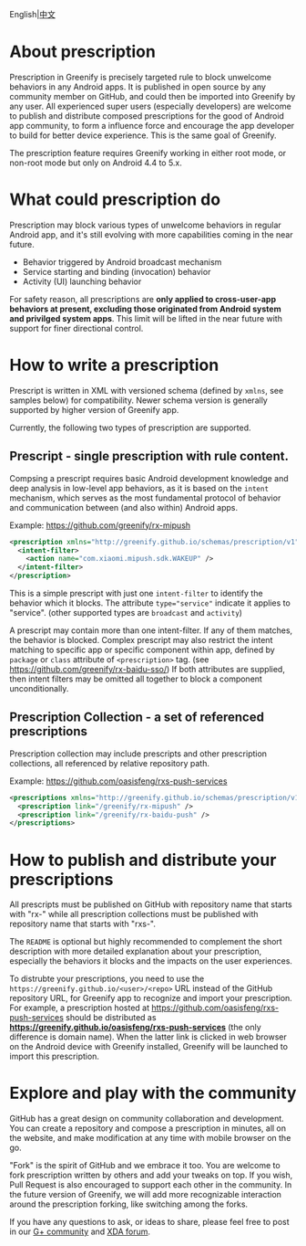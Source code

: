 English|[中文](/README.chs.md)

# About prescription

Prescription in Greenify is precisely targeted rule to block unwelcome behaviors in any Android apps. It is published in open source by any community member on GitHub, and could then be imported into Greenify by any user. All experienced super users (especially developers) are welcome to publish and distribute composed prescriptions for the good of Android app community, to form a influence force and encourage the app developer to build for better device experience. This is the same goal of Greenify.

The prescription feature requires Greenify working in either root mode, or non-root mode but only on Android 4.4 to 5.x.

# What could prescription do

Prescription may block various types of unwelcome behaviors in regular Android app, and it's still evolving with more capabilities coming in the near future.

* Behavior triggered by Android broadcast mechanism
* Service starting and binding (invocation) behavior
* Activity (UI) launching behavior

For safety reason, all prescriptions are **only applied to cross-user-app behaviors at present, excluding those originated from Android system and privilged system apps**. This limit will be lifted in the near future with support for finer directional control.

# How to write a prescription

Prescript is written in XML with versioned schema (defined by `xmlns`, see samples below) for compatibility. Newer schema version is generally supported by higher version of Greenify app.

Currently, the following two types of prescription are supported.

## Prescript - single prescription with rule content.

Compsing a prescript requires basic Android development knowledge and deep analysis in low-level app behaviors, as it is based on the `intent` mechanism, which serves as the most fundamental protocol of behavior and communication between (and also within) Android apps.

Example: <https://github.com/greenify/rx-mipush>

```xml
<prescription xmlns="http://greenify.github.io/schemas/prescription/v1" type="service">
  <intent-filter>
    <action name="com.xiaomi.mipush.sdk.WAKEUP" />
  </intent-filter>
</prescription>
```

This is a simple prescript with just one `intent-filter` to identify the behavior which it blocks. The attribute `type="service"` indicate it applies to "service". (other supported types are `broadcast` and `activity`)

A prescript may contain more than one intent-filter. If any of them matches, the behavior is blocked. Complex prescript may also restrict the intent matching to specific app or specific component within app, defined by `package` or `class` attribute of `<prescription>` tag. (see <https://github.com/greenify/rx-baidu-sso/>) If both attributes are supplied, then intent filters may be omitted all together to block a component unconditionally.

## Prescription Collection - a set of referenced prescriptions

Prescription collection may include prescripts and other prescription collections, all referenced by relative repository path.

Example: <https://github.com/oasisfeng/rxs-push-services>

```xml
<prescriptions xmlns="http://greenify.github.io/schemas/prescription/v1">
  <prescription link="/greenify/rx-mipush" />
  <prescription link="/greenify/rx-baidu-push" />
</prescriptions>
```

# How to publish and distribute your prescriptions

All prescripts must be published on GitHub with repository name that starts with "rx-" while all prescription collections must be published with repository name that starts with "rxs-".

The `README` is optional but highly recommended to complement the short description with more detailed explanation about your prescription, especially the behaviors it blocks and the impacts on the user experiences.

To distrubte your prescriptions, you need to use the `https://greenify.github.io/<user>/<repo>` URL instead of the GitHub repository URL, for Greenify app to recognize and import your prescription. For example, a prescription hosted at <https://github.com/oasisfeng/rxs-push-services> should be distributed as **<https://greenify.github.io/oasisfeng/rxs-push-services>** (the only difference is domain name). When the latter link is clicked in web browser on the Android device with Greenify installed, Greenify will be launched to import this prescription.

# Explore and play with the community

GitHub has a great design on community collaboration and development. You can create a repository and compose a prescription in minutes, all on the website, and make modification at any time with mobile browser on the go.

"Fork" is the spirit of GitHub and we embrace it too. You are welcome to fork prescription written by others and add your tweaks on top. If you wish, Pull Request is also encouraged to support each other in the community. In the future version of Greenify, we will add more recognizable interaction around the prescription forking, like switching among the forks.

If you have any questions to ask, or ideas to share, please feel free to post in our [G+ community](https://plus.google.com/communities/103850238949791125024) and [XDA forum](https://forum.xda-developers.com/apps/greenify).
